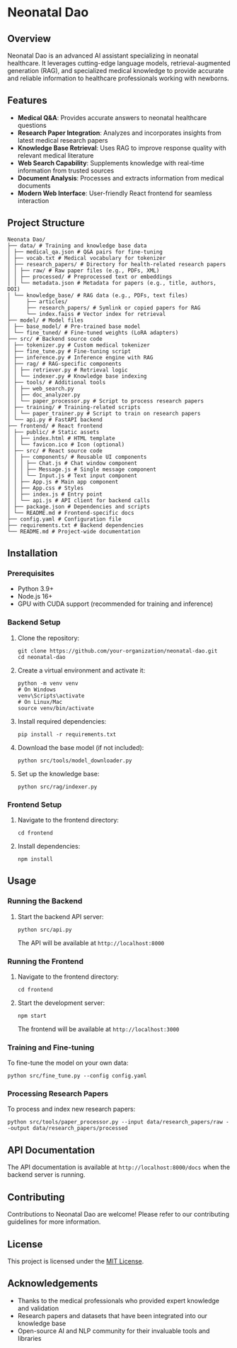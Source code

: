 # Neonatal Dao

## Overview
Neonatal Dao is an advanced AI assistant specializing in neonatal healthcare. It leverages cutting-edge language models, retrieval-augmented generation (RAG), and specialized medical knowledge to provide accurate and reliable information to healthcare professionals working with newborns.

## Features
- **Medical Q&A**: Provides accurate answers to neonatal healthcare questions
- **Research Paper Integration**: Analyzes and incorporates insights from latest medical research papers
- **Knowledge Base Retrieval**: Uses RAG to improve response quality with relevant medical literature
- **Web Search Capability**: Supplements knowledge with real-time information from trusted sources
- **Document Analysis**: Processes and extracts information from medical documents
- **Modern Web Interface**: User-friendly React frontend for seamless interaction

## Project Structure
```
Neonata Dao/
├── data/ # Training and knowledge base data
│ ├── medical_qa.json # Q&A pairs for fine-tuning
│ ├── vocab.txt # Medical vocabulary for tokenizer
│ ├── research_papers/ # Directory for health-related research papers
│ │ ├── raw/ # Raw paper files (e.g., PDFs, XML)
│ │ ├── processed/ # Preprocessed text or embeddings
│ │ └── metadata.json # Metadata for papers (e.g., title, authors, DOI)
│ └── knowledge_base/ # RAG data (e.g., PDFs, text files)
│     ├── articles/
│     ├── research_papers/ # Symlink or copied papers for RAG
│     └── index.faiss # Vector index for retrieval
├── model/ # Model files
│ ├── base_model/ # Pre-trained base model
│ └── fine_tuned/ # Fine-tuned weights (LoRA adapters)
├── src/ # Backend source code
│ ├── tokenizer.py # Custom medical tokenizer
│ ├── fine_tune.py # Fine-tuning script
│ ├── inference.py # Inference engine with RAG
│ ├── rag/ # RAG-specific components
│ │ ├── retriever.py # Retrieval logic
│ │ └── indexer.py # Knowledge base indexing
│ ├── tools/ # Additional tools
│ │ ├── web_search.py
│ │ ├── doc_analyzer.py
│ │ └── paper_processor.py # Script to process research papers
│ ├── training/ # Training-related scripts
│ │ └── paper_trainer.py # Script to train on research papers
│ └── api.py # FastAPI backend
├── frontend/ # React frontend
│ ├── public/ # Static assets
│ │ ├── index.html # HTML template
│ │ └── favicon.ico # Icon (optional)
│ ├── src/ # React source code
│ │ ├── components/ # Reusable UI components
│ │ │ ├── Chat.js # Chat window component
│ │ │ ├── Message.js # Single message component
│ │ │ └── Input.js # Text input component
│ │ ├── App.js # Main app component
│ │ ├── App.css # Styles
│ │ ├── index.js # Entry point
│ │ └── api.js # API client for backend calls
│ ├── package.json # Dependencies and scripts
│ └── README.md # Frontend-specific docs
├── config.yaml # Configuration file
├── requirements.txt # Backend dependencies
└── README.md # Project-wide documentation
```

## Installation

### Prerequisites
- Python 3.9+
- Node.js 16+
- GPU with CUDA support (recommended for training and inference)

### Backend Setup
1. Clone the repository:
   ```
   git clone https://github.com/your-organization/neonatal-dao.git
   cd neonatal-dao
   ```

2. Create a virtual environment and activate it:
   ```
   python -m venv venv
   # On Windows
   venv\Scripts\activate
   # On Linux/Mac
   source venv/bin/activate
   ```

3. Install required dependencies:
   ```
   pip install -r requirements.txt
   ```

4. Download the base model (if not included):
   ```
   python src/tools/model_downloader.py
   ```

5. Set up the knowledge base:
   ```
   python src/rag/indexer.py
   ```

### Frontend Setup
1. Navigate to the frontend directory:
   ```
   cd frontend
   ```

2. Install dependencies:
   ```
   npm install
   ```

## Usage

### Running the Backend
1. Start the backend API server:
   ```
   python src/api.py
   ```
   The API will be available at `http://localhost:8000`

### Running the Frontend
1. Navigate to the frontend directory:
   ```
   cd frontend
   ```

2. Start the development server:
   ```
   npm start
   ```
   The frontend will be available at `http://localhost:3000`

### Training and Fine-tuning
To fine-tune the model on your own data:
```
python src/fine_tune.py --config config.yaml
```

### Processing Research Papers
To process and index new research papers:
```
python src/tools/paper_processor.py --input data/research_papers/raw --output data/research_papers/processed
```

## API Documentation
The API documentation is available at `http://localhost:8000/docs` when the backend server is running.

## Contributing
Contributions to Neonatal Dao are welcome! Please refer to our contributing guidelines for more information.

## License
This project is licensed under the [MIT License](LICENSE).

## Acknowledgements
- Thanks to the medical professionals who provided expert knowledge and validation
- Research papers and datasets that have been integrated into our knowledge base
- Open-source AI and NLP community for their invaluable tools and libraries

